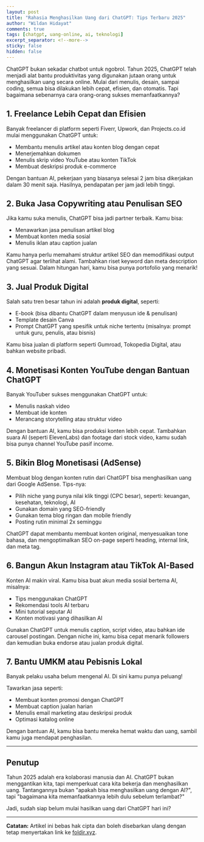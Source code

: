 ```yaml
---  
layout: post  
title: "Rahasia Menghasilkan Uang dari ChatGPT: Tips Terbaru 2025"  
author: "Wildan Hidayat"  
comments: true  
tags: [chatgpt, uang-online, ai, teknologi]  
excerpt_separator: <!--more-->  
sticky: false  
hidden: false
---  
```


ChatGPT bukan sekadar chatbot untuk ngobrol. Tahun 2025, ChatGPT telah menjadi alat bantu produktivitas yang digunakan jutaan orang untuk menghasilkan uang secara online. Mulai dari menulis, desain, sampai coding, semua bisa dilakukan lebih cepat, efisien, dan otomatis. Tapi bagaimana sebenarnya cara orang-orang sukses memanfaatkannya?

<!--more-->

## 1. Freelance Lebih Cepat dan Efisien

Banyak freelancer di platform seperti Fiverr, Upwork, dan Projects.co.id mulai menggunakan ChatGPT untuk:

- Membantu menulis artikel atau konten blog dengan cepat  
- Menerjemahkan dokumen  
- Menulis skrip video YouTube atau konten TikTok  
- Membuat deskripsi produk e-commerce

Dengan bantuan AI, pekerjaan yang biasanya selesai 2 jam bisa dikerjakan dalam 30 menit saja. Hasilnya, pendapatan per jam jadi lebih tinggi.

## 2. Buka Jasa Copywriting atau Penulisan SEO

Jika kamu suka menulis, ChatGPT bisa jadi partner terbaik. Kamu bisa:

- Menawarkan jasa penulisan artikel blog  
- Membuat konten media sosial  
- Menulis iklan atau caption jualan

Kamu hanya perlu memahami struktur artikel SEO dan memodifikasi output ChatGPT agar terlihat alami. Tambahkan riset keyword dan meta description yang sesuai. Dalam hitungan hari, kamu bisa punya portofolio yang menarik!

## 3. Jual Produk Digital

Salah satu tren besar tahun ini adalah **produk digital**, seperti:

- E-book (bisa dibantu ChatGPT dalam menyusun ide & penulisan)  
- Template desain Canva  
- Prompt ChatGPT yang spesifik untuk niche tertentu (misalnya: prompt untuk guru, penulis, atau bisnis)

Kamu bisa jualan di platform seperti Gumroad, Tokopedia Digital, atau bahkan website pribadi.

## 4. Monetisasi Konten YouTube dengan Bantuan ChatGPT

Banyak YouTuber sukses menggunakan ChatGPT untuk:

- Menulis naskah video  
- Membuat ide konten  
- Merancang storytelling atau struktur video

Dengan bantuan AI, kamu bisa produksi konten lebih cepat. Tambahkan suara AI (seperti ElevenLabs) dan footage dari stock video, kamu sudah bisa punya channel YouTube pasif income.

## 5. Bikin Blog Monetisasi (AdSense)

Membuat blog dengan konten rutin dari ChatGPT bisa menghasilkan uang dari Google AdSense. Tips-nya:

- Pilih niche yang punya nilai klik tinggi (CPC besar), seperti: keuangan, kesehatan, teknologi, AI  
- Gunakan domain yang SEO-friendly  
- Gunakan tema blog ringan dan mobile friendly  
- Posting rutin minimal 2x seminggu

ChatGPT dapat membantu membuat konten original, menyesuaikan tone bahasa, dan mengoptimalkan SEO on-page seperti heading, internal link, dan meta tag.

## 6. Bangun Akun Instagram atau TikTok AI-Based

Konten AI makin viral. Kamu bisa buat akun media sosial bertema AI, misalnya:

- Tips menggunakan ChatGPT  
- Rekomendasi tools AI terbaru  
- Mini tutorial seputar AI  
- Konten motivasi yang dihasilkan AI

Gunakan ChatGPT untuk menulis caption, script video, atau bahkan ide carousel postingan. Dengan niche ini, kamu bisa cepat menarik followers dan kemudian buka endorse atau jualan produk digital.

## 7. Bantu UMKM atau Pebisnis Lokal

Banyak pelaku usaha belum mengenal AI. Di sini kamu punya peluang!

Tawarkan jasa seperti:

- Membuat konten promosi dengan ChatGPT  
- Membuat caption jualan harian  
- Menulis email marketing atau deskripsi produk  
- Optimasi katalog online

Dengan bantuan AI, kamu bisa bantu mereka hemat waktu dan uang, sambil kamu juga mendapat penghasilan.

---

## Penutup

Tahun 2025 adalah era kolaborasi manusia dan AI. ChatGPT bukan menggantikan kita, tapi memperkuat cara kita bekerja dan menghasilkan uang. Tantangannya bukan "apakah bisa menghasilkan uang dengan AI?", tapi "bagaimana kita memanfaatkannya lebih dulu sebelum terlambat?"

Jadi, sudah siap belum mulai hasilkan uang dari ChatGPT hari ini?

---

**Catatan:** Artikel ini bebas hak cipta dan boleh disebarkan ulang dengan tetap menyertakan link ke [foldir.xyz](https://foldir.xyz).
